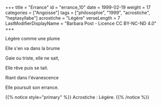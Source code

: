 +++
title = "Errance"
id = "errance_10"
date = 1999-02-19
weight = 17
categories = ["Angoisse"]
tags = ["philosophie", "1999", "acrostiche", "heptasyllabe"]
acrostiche = "Légère"
verseLength = 7
LastModifierDisplayName = "Barbara Post - Licence CC BY-NC-ND 4.0"
+++

Légère comme une plume

Elle s'en va dans la brume

Gaie ou triste, elle ne sait,

Elle rêve puis se tait.

Riant dans l'évanescence

Elle poursuit son errance.

{{% notice style="primary" %}}
Acrostiche : Légère.
{{% /notice %}}
